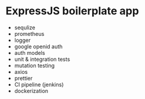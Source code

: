 # ExpressJS boilerplate app

- sequlize
- prometheus
- logger
- google openid auth
- auth models
- unit & integration tests
- mutation testing
- axios
- prettier
- CI pipeline (jenkins)
- dockerization
